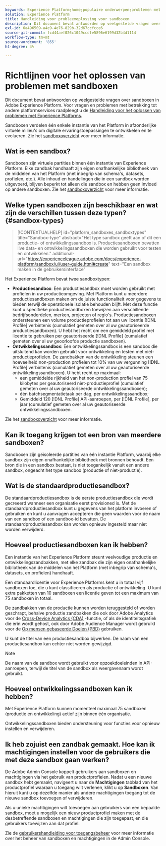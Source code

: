 ```yaml
---
keywords: Experience Platform;home;populaire onderwerpen;problemen met sandbox
solution: Experience Platform
title: Handleiding voor probleemoplossing voor sandboxen
description: Dit document bevat antwoorden op veelgestelde vragen over sandboxen in Adobe Experience Platform.
exl-id: 6a496509-a4e9-4e76-829b-32d67ccfcce6
source-git-commit: fcd44aef026c1049ccdfe5896e6199d32b4d1114
workflow-type: tm+mt
source-wordcount: '855'
ht-degree: 4%

---
```


# Richtlijnen voor het oplossen van problemen met sandboxen

Dit document bevat antwoorden op veelgestelde vragen over sandboxen in Adobe Experience Platform. Voor vragen en problemen met betrekking tot andere platformservices raadpleegt u de [Handleiding voor het oplossen van problemen met Experience Platforms](../landing/troubleshooting.md).

Sandboxen verdelen één enkele instantie van het Platform in afzonderlijke virtuele milieu&#39;s om digitale ervaringstoepassingen te ontwikkelen en te evolueren. Zie het [sandboxoverzicht](home.md) voor meer informatie.

## Wat is een sandbox?

Sandboxen zijn virtuele partities binnen één instantie van Experience Platform. Elke zandbak handhaaft zijn eigen onafhankelijke bibliotheek van de middelen van het Platform (met inbegrip van schema&#39;s, datasets, profielen, etc.). Alle inhoud en handelingen die in een sandbox worden uitgevoerd, blijven beperkt tot alleen die sandbox en hebben geen invloed op andere sandboxen. Zie het [sandboxoverzicht](home.md) voor meer informatie.

## Welke typen sandboxen zijn beschikbaar en wat zijn de verschillen tussen deze typen? {#sandbox-types}

>[!CONTEXTUALHELP]
>id="platform_sandboxes_sandboxtypes"
>title="Sandbox-type"
>abstract="Het type sandbox geeft aan of dit een productie- of ontwikkelingssandbox is. Productiesandboxen bevatten live data- en ontwikkelingssandboxen die worden gebruikt voor testen en ontwikkelen."
>additional-url="https://experienceleague.adobe.com/docs/experience-platform/sandbox/ui/user-guide.html#create" text="Een sandbox maken in de gebruikersinterface"

Het Experience Platform bevat twee sandboxtypen:

* **Productiesandbox**: Een productiesandbox moet worden gebruikt met profielen in uw productieomgeving. Met Platform kunt u meerdere productiesandboxen maken om de juiste functionaliteit voor gegevens te bieden terwijl de operationele isolatie behouden blijft. Met deze functie kunt u specifieke productiesandboxen toewijzen aan verschillende bedrijfsonderdelen, merken, projecten of regio&#39;s. Productiesandboxen ondersteunen een volume productieprofielen tot aan uw licentie [!DNL Profile] verbintenis (cumulatief gemeten over al uw geautoriseerde productiesandboxen). U hebt het recht om een gemiddeld profiel met licentie te gebruiken per geautoriseerde [!DNL Profile] (cumulatief gemeten over al uw geoorloofde productie sandboxen).
* **Ontwikkelingssandbox**: Een ontwikkelingssandbox is een sandbox die uitsluitend kan worden gebruikt voor ontwikkeling en testen met niet-productieprofielen. De zandbakken van de ontwikkeling steunen een hoeveelheid non-production profielen tot 10% van uw vergunning [!DNL Profile] verbintenis (cumulatief gemeten over al uw geautoriseerde ontwikkelingssandboxen). U hebt recht op maximaal:
   * een gemiddelde rijkheid van het non-production profiel van 75 kilobytes per geautoriseerd niet-productieprofiel (cumulatief gemeten over al uw geautoriseerde ontwikkelingssandboxen);
   * één batchsegmentatietaak per dag, per ontwikkelingssandbox;
   * Gemiddeld 120 [!DNL Profile] API-aanroepen, per [!DNL Profile], per jaar (cumulatief gemeten over al uw geautoriseerde ontwikkelingssandboxen.

Zie het [sandboxoverzicht](./home.md) voor meer informatie.

## Kan ik toegang krijgen tot een bron van meerdere sandboxen?

Sandboxen zijn geïsoleerde partities van één instantie Platform, waarbij elke sandbox zijn eigen onafhankelijke bibliotheek met bronnen behoudt. Een bron die in een sandbox bestaat, is niet toegankelijk vanuit een andere sandbox, ongeacht het type sandbox (productie of niet-productie).

## Wat is de standaardproductiesandbox?

De standaardproductiesandbox is de eerste productiesandbox die wordt gecreeerd wanneer een organisatie eerst provisioned is. Met de standaardproductiesandbox kunt u gegevens van het platform invoeren of gebruiken en kunt u aanvragen accepteren die geen waarden voor de naam van een sandbox of een sandbox-id bevatten. De standaardproductiesandbox kan worden opnieuw ingesteld maar niet worden verwijderd.

## Hoeveel productiesandboxen kan ik hebben?

Een instantie van het Experience Platform steunt veelvoudige productie en ontwikkelingszandbakken, met elke zandbak die zijn eigen onafhankelijke bibliotheek van de middelen van het Platform (met inbegrip van schema&#39;s, datasets, en profielen) handhaaft.

Een standaardlicentie voor Experience Platforms kent u in totaal vijf sandboxen toe, die u kunt classificeren als productie of ontwikkeling. U kunt extra pakketten van 10 sandboxen een licentie geven tot een maximum van 75 sandboxen in totaal.

De zandbakken van de productie kunnen worden teruggesteld of worden geschrapt, behalve productie zandbakken die ook door Adobe Analytics voor de [Cross-Device Analytics (CDA)](https://experienceleague.adobe.com/docs/analytics/components/cda/overview.html?lang=nl) -functie, of als de identiteitsgrafiek die erin wordt gehost, ook door Adobe Audience Manager wordt gebruikt voor de [Op mensen gebaseerde Doelen (PBD)](https://experienceleague.adobe.com/docs/audience-manager/user-guide/features/destinations/people-based/people-based-destinations-overview.html?lang=nl) gebruiken.

U kunt de titel van een productiesandbox bijwerken. De naam van een productiesandbox kan echter niet worden gewijzigd.

>[!NOTE]
>
>De naam van de sandbox wordt gebruikt voor opzoekdoeleinden in API-aanroepen, terwijl de titel van de sandbox als weergavenaam wordt gebruikt.

## Hoeveel ontwikkelingssandboxen kan ik hebben?

Met Experience Platform kunnen momenteel maximaal 75 sandboxen (productie en ontwikkeling) actief zijn binnen één organisatie.

Ontwikkelingssandboxen bieden ondersteuning voor functies voor opnieuw instellen en verwijderen.

## Ik heb zojuist een zandbak gemaakt. Hoe kan ik machtigingen instellen voor de gebruikers die met deze sandbox gaan werken?

De Adobe Admin Console koppelt gebruikers aan sandboxen en machtigingen via het gebruik van productprofielen. Nadat u een nieuwe sandbox hebt gemaakt, navigeert u naar de **Machtigingen** tabblad van het productprofiel waaraan u toegang wilt verlenen, klikt u op **Sandboxen**. Van hieruit kunt u op dezelfde manier als andere machtigingen toegang tot de nieuwe sandbox toevoegen of verwijderen.

Als u unieke machtigingen wilt toevoegen aan gebruikers van een bepaalde sandbox, moet u mogelijk een nieuw productprofiel maken met de desbetreffende sandboxen en machtigingen die zijn toegepast, en die gebruikers toewijzen aan dat profiel.

Zie de [gebruikershandleiding voor toegangsbeheer](../access-control/ui/overview.md) voor meer informatie over het beheer van sandboxen en machtigingen in de Admin Console.
